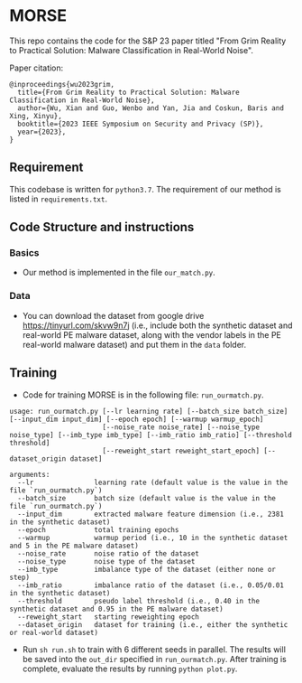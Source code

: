 # MORSE
This repo contains the code for the S&P 23 paper titled "From Grim Reality to Practical Solution: Malware Classification in Real-World Noise".

Paper citation:
```
@inproceedings{wu2023grim,
  title={From Grim Reality to Practical Solution: Malware Classification in Real-World Noise},
  author={Wu, Xian and Guo, Wenbo and Yan, Jia and Coskun, Baris and Xing, Xinyu},
  booktitle={2023 IEEE Symposium on Security and Privacy (SP)},
  year={2023},
}

```

## Requirement
This codebase is written for ```python3.7```. The requirement of our method is listed in ```requirements.txt```.

## Code Structure and instructions
### Basics
- Our method is implemented in the file `our_match.py`.

### Data
- You can download the dataset from google drive https://tinyurl.com/skvw9n7j (i.e., include both the synthetic dataset and real-world PE malware dataset, along with the vendor labels in the PE real-world malware dataset) and put them in the `data` folder.

## Training
- Code for training MORSE is in the following file: `run_ourmatch.py`.
```
usage: run_ourmatch.py [--lr learning rate] [--batch_size batch_size] [--input_dim input_dim] [--epoch epoch] [--warmup warmup_epoch]
                       [--noise_rate noise_rate] [--noise_type noise_type] [--imb_type imb_type] [--imb_ratio imb_ratio] [--threshold threshold]
                       [--reweight_start reweight_start_epoch] [--dataset_origin dataset]

arguments:
  --lr               learning rate (default value is the value in the file `run_ourmatch.py`)
  --batch_size       batch size (default value is the value in the file `run_ourmatch.py`)
  --input_dim        extracted malware feature dimension (i.e., 2381 in the synthetic dataset)
  --epoch            total training epochs
  --warmup           warmup period (i.e., 10 in the synthetic dataset and 5 in the PE malware dataset)
  --noise_rate       noise ratio of the dataset
  --noise_type       noise type of the dataset
  --imb_type         imbalance type of the dataset (either none or step)
  --imb_ratio        imbalance ratio of the dataset (i.e., 0.05/0.01 in the synthetic dataset)
  --threshold        pseudo label threshold (i.e., 0.40 in the synthetic dataset and 0.95 in the PE malware dataset)
  --reweight_start   starting reweighting epoch
  --dataset_origin   dataset for training (i.e., either the synthetic or real-world dataset)
```
- Run `sh run.sh` to train with 6 different seeds in parallel. The results will be saved into the `out_dir` specified in `run_ourmatch.py`. After training is complete, evaluate the results by running `python plot.py`. 
